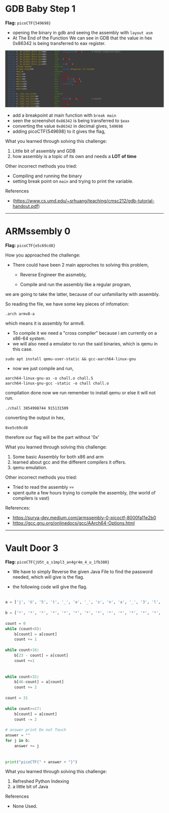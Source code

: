 # GDB Baby Step 1

**Flag:** `picoCTF{549698}`

- opening the binary in gdb and seeing the assembly with 
`layout asm`
- At The End of the Function We can see in GDB that the value in hex 0x86342 is being transferred to 
eax register. 


![screenshot](assets/gdb_baby_steps.png)

- add a breakpoint at main function with `break main` 
- seen the screenshot `0x86342` is being transferred to `$eax`
- converting the value `0x86342` in decimal gives,  `549698`
- adding picoCTF{549698} to it gives the flag, 

What you learned through solving this challenge:

1.  Little bit of assembly and GDB
2.  how assembly is a topic of its own and needs a **LOT of time** 

Other incorrect methods you tried:

- Compiling and running the binary
- setting break point on `main` and trying to print the variable. 

References

- (https://www.cs.umd.edu/~srhuang/teaching/cmsc212/gdb-tutorial-handout.pdf)

---

# ARMssembly 0

**Flag:** `picoCTF{e5c69cd8}`


How you approached the challenge:

- There could have been 2 main approches to solving this problem,
   - Reverse Engineer the assmebly,

   - Compile and run the assembly like a regular program, 

we are going to take the latter, because of our unfamiliarity with assembly. 

So reading the file, we have some key pieces of infomation:

```
.arch armv8-a
```
which means it is assembly for armv8.

- To compile it we need a "cross compiler" because i am currently on a x86-64 system. 
- we will also need a emulator to run the said binaries, which is qemu in this case. 

```
sudo apt install qemu-user-static && gcc-aarch64-linux-gnu
```

- now we just compile and run, 
```
aarch64-linux-gnu-as -o chall.o chall.S
aarch64-linux-gnu-gcc -static -o chall chall.o
```
compilation done now we run remember to install qemu or else it will not run. 

`./chall 3854998744 915131509 `

converting the output in hex, 

`0xe5c69cd8`

therefore our flag will be the part without '0x' 


What you learned through solving this challenge:

1. Some basic Assembly for both x86 and arm
2. learned about gcc and the different compilers it offers. 
3. qemu emulation. 

Other incorrect methods you tried:

- Tried to read the assembly 💀💀
- spent quite a few hours trying to compile the assembly, (the world of compilers is vast)

References:

- https://surya-dev.medium.com/armssembly-0-picoctf-8000fa11e2b0
- https://gcc.gnu.org/onlinedocs/gcc/AArch64-Options.html

---


# Vault Door 3

**Flag:** `picoCTF{jU5t_a_s1mpl3_an4gr4m_4_u_1fb380}`



- We have to simply Reverse the given Java File to find the password needed, which will give is the flag. 

- the following code will give the flag. 

```py

a = ['j', 'U', '5', 't', '_', 'a', '_', 's', 'n', 'a', '_', '3', 'l', 'p', 'm', '1', '8', 'g', 'b', '4', '1', '_', 'u', '_', '4', '_', 'm', 'f', 'r', '3', '4', '0']

b = ['*', '*', '*', '*', '*', '*', '*', '*', '*', '*', '*', '*', '*', '*', '*', '*', '*', '*', '*', '*', '*', '*', '*', '*', '*', '*', '*', '*', '*', '*', '*', '*']

count = 0
while (count<8):
    b[count] = a[count]
    count += 1

while count<16:
    b[23 - count] = a[count]
    count +=1


while count<32:
    b[46-count] = a[count]
    count += 2

count = 31

while count>=17:
    b[count] = a[count]
    count -= 2

# answer print Do not Touch
answer = ""
for j in b:
    answer += j


print("picoCTF{" + answer + "}")


```



What you learned through solving this challenge:

1. Refreshed Python Indexing 
2. a little bit of Java

References

- None Used.


